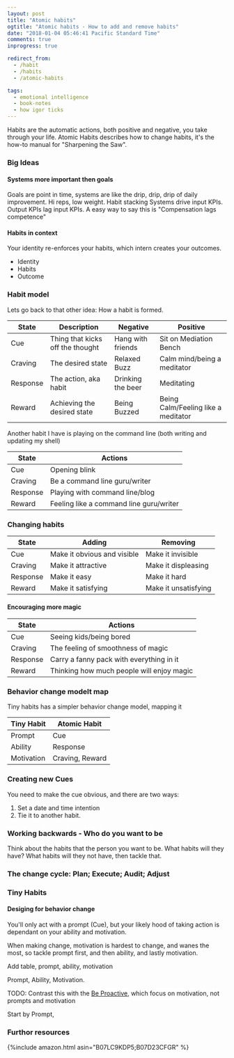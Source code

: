 ```yaml
---
layout: post
title: "Atomic habits"
ogtitle: "Atomic habits - How to add and remove habits"
date: "2018-01-04 05:46:41 Pacific Standard Time"
comments: true
inprogress: true

redirect_from:
  - /habit
  - /habits
  - /atomic-habits

tags:
  - emotional intelligence
  - book-notes
  - how igor ticks
---
```


Habits are the automatic actions, both positive and negative, you take through your life. Atomic Habits describes how to change habits, it's the how-to manual for "Sharpening the Saw".

### Big Ideas

#### Systems more important then goals

Goals are point in time, systems are like the drip, drip, drip of daily improvement.
Hi reps, low weight.
Habit stacking
Systems drive input KPIs.
Output KPIs lag input KPIs.
A easy way to say this is "Compensation lags competence"

#### Habits in context

Your identity re-enforces your habits, which intern creates your outcomes.

- Identity
- Habits
- Outcome

### Habit model

Lets go back to that other idea: How a habit is formed.

| State    | Description                      | Negative          | Positive                            |
| -------- | -------------------------------- | ----------------- | ----------------------------------- |
| Cue      | Thing that kicks off the thought | Hang with friends | Sit on Mediation Bench              |
| Craving  | The desired state                | Relaxed Buzz      | Calm mind/being a meditator         |
| Response | The action, aka habit            | Drinking the beer | Meditating                          |
| Reward   | Achieving the desired state      | Being Buzzed      | Being Calm/Feeling like a meditator |

Another habit I have is playing on the command line (both writing and updating my shell)

| State    | Actions                                 |
| -------- | --------------------------------------- |
| Cue      | Opening blink                           |
| Craving  | Be a command line guru/writer           |
| Response | Playing with command line/blog          |
| Reward   | Feeling like a command line guru/writer |

### Changing habits

| State    | Adding                      | Removing             |
| -------- | --------------------------- | -------------------- |
| Cue      | Make it obvious and visible | Make it invisible    |
| Craving  | Make it attractive          | Make it displeasing  |
| Response | Make it easy                | Make it hard         |
| Reward   | Make it satisfying          | Make it unsatisfying |

#### Encouraging more magic

| State    | Actions                                   |
| -------- | ----------------------------------------- |
| Cue      | Seeing kids/being bored                   |
| Craving  | The feeling of smoothness of magic        |
| Response | Carry a fanny pack with everything in it  |
| Reward   | Thinking how much people will enjoy magic |

### Behavior change modelt map

Tiny habits has a simpler behavior change model, mapping it

| Tiny Habit | Atomic Habit    |
| ---------- | --------------- |
| Prompt     | Cue             |
| Ability    | Response        |
| Motivation | Craving, Reward |

### Creating new Cues

You need to make the cue obvious, and there are two ways:

1. Set a date and time intention
1. Tie it to another habit.

### Working backwards - Who do you want to be

Think about the habits that the person you want to be. What habits will they have? What habits will they not have, then tackle that.

### The change cycle: Plan; Execute; Audit; Adjust

### Tiny Habits

#### Desiging for behavior change

You'll only act with a prompt (Cue), but your likely hood of taking action is dependant on your ability and motivation.

When making change, motivation is hardest to change, and wanes the most, so tackle prompt first, and then ability, and lastly motivation.

Add table, prompt, ability, motivation

Prompt, Ability, Motivation.

TODO: Contrast this with the [Be Proactive](/7h-c1), which focus on motivation, not prompts and motivation

Start by Prompt,

### Furthor resources

{%include amazon.html asin="B07LC9KDP5;B07D23CFGR" %}
